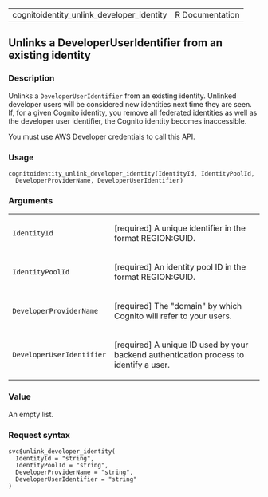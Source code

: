 <table style="width: 100%;">
<tbody>
<tr class="odd">
<td>cognitoidentity_unlink_developer_identity</td>
<td style="text-align: right;">R Documentation</td>
</tr>
</tbody>
</table>

## Unlinks a DeveloperUserIdentifier from an existing identity

### Description

Unlinks a `DeveloperUserIdentifier` from an existing identity. Unlinked
developer users will be considered new identities next time they are
seen. If, for a given Cognito identity, you remove all federated
identities as well as the developer user identifier, the Cognito
identity becomes inaccessible.

You must use AWS Developer credentials to call this API.

### Usage

    cognitoidentity_unlink_developer_identity(IdentityId, IdentityPoolId,
      DeveloperProviderName, DeveloperUserIdentifier)

### Arguments

<table>
<colgroup>
<col style="width: 35%" />
<col style="width: 65%" />
</colgroup>
<tbody>
<tr class="odd">
<td><code
id="cognitoidentity_unlink_developer_identity_:_IdentityId">IdentityId</code></td>
<td><p>[required] A unique identifier in the format
REGION:GUID.</p></td>
</tr>
<tr class="even">
<td><code
id="cognitoidentity_unlink_developer_identity_:_IdentityPoolId">IdentityPoolId</code></td>
<td><p>[required] An identity pool ID in the format
REGION:GUID.</p></td>
</tr>
<tr class="odd">
<td><code
id="cognitoidentity_unlink_developer_identity_:_DeveloperProviderName">DeveloperProviderName</code></td>
<td><p>[required] The "domain" by which Cognito will refer to your
users.</p></td>
</tr>
<tr class="even">
<td><code
id="cognitoidentity_unlink_developer_identity_:_DeveloperUserIdentifier">DeveloperUserIdentifier</code></td>
<td><p>[required] A unique ID used by your backend authentication
process to identify a user.</p></td>
</tr>
</tbody>
</table>

### Value

An empty list.

### Request syntax

    svc$unlink_developer_identity(
      IdentityId = "string",
      IdentityPoolId = "string",
      DeveloperProviderName = "string",
      DeveloperUserIdentifier = "string"
    )
